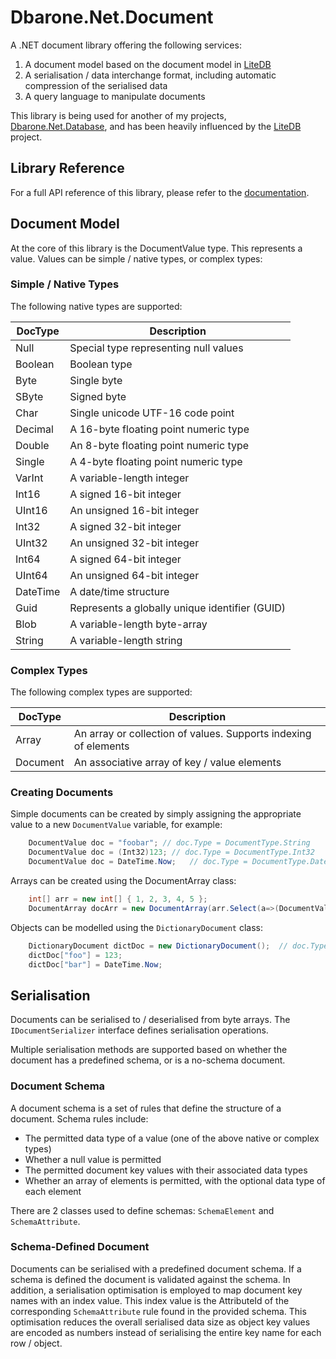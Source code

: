 # Dbarone.Net.Document
A .NET document library offering the following services:
1. A document model based on the document model in [LiteDB](https://github.com/mbdavid/LiteDB/tree/master/LiteDB)
2. A serialisation / data interchange format, including automatic compression of the serialised data
3. A query language to manipulate documents

This library is being used for another of my projects, [Dbarone.Net.Database](https://github.com/davidbarone/Dbarone.Net.Database), and has been heavily influenced by the [LiteDB](https://github.com/mbdavid/LiteDB/tree/master/LiteDB) project.

## Library Reference
For a full API reference of this library, please refer to the [documentation](https://github.com/davidbarone/Dbarone.Net.Document/blob/main/Documentation.md).

## Document Model
At the core of this library is the DocumentValue type. This represents a value. Values can be simple / native types, or complex types:

### Simple / Native Types
The following native types are supported:

| DocType  | Description                                    |
| -------- | ---------------------------------------------- |
| Null     | Special type representing null values          |
| Boolean  | Boolean type                                   |
| Byte     | Single byte                                    |
| SByte    | Signed byte                                    |
| Char     | Single unicode UTF-16 code point               |
| Decimal  | A 16-byte floating point numeric type          |
| Double   | An 8-byte floating point numeric type          |
| Single   | A 4-byte floating point numeric type           |
| VarInt   | A variable-length integer                      |
| Int16    | A signed 16-bit integer                        |
| UInt16   | An unsigned 16-bit integer                     |
| Int32    | A signed 32-bit integer                        |
| UInt32   | An unsigned 32-bit integer                     |
| Int64    | A signed 64-bit integer                        |
| UInt64   | An unsigned 64-bit integer                     |
| DateTime | A date/time structure                          |
| Guid     | Represents a globally unique identifier (GUID) |
| Blob     | A variable-length byte-array                   |
| String   | A variable-length string                       |

### Complex Types

The following complex types are supported:

| DocType  | Description                                                     |
| -------- | --------------------------------------------------------------- |
| Array    | An array or collection of values. Supports indexing of elements |
| Document | An associative array of key / value elements                    |

### Creating Documents

Simple documents can be created by simply assigning the appropriate value to a new `DocumentValue` variable, for example:

``` c#
    DocumentValue doc = "foobar"; // doc.Type = DocumentType.String
    DocumentValue doc = (Int32)123; // doc.Type = DocumentType.Int32
    DocumentValue doc = DateTime.Now;   // doc.Type = DocumentType.DateTime 
```

Arrays can be created using the DocumentArray class:

``` c#
    int[] arr = new int[] { 1, 2, 3, 4, 5 };
    DocumentArray docArr = new DocumentArray(arr.Select(a=>(DocumentValue)a));  // doc.Type = DocumentType.Array 
```

Objects can be modelled using the `DictionaryDocument` class:

``` c#
    DictionaryDocument dictDoc = new DictionaryDocument();  // doc.Type = DocumentType.Document
    dictDoc["foo"] = 123;
    dictDoc["bar"] = DateTime.Now;
```

## Serialisation

Documents can be serialised to / deserialised from byte arrays. The `IDocumentSerializer` interface defines serialisation operations.

Multiple serialisation methods are supported based on whether the document has a predefined schema, or is a no-schema document.

### Document Schema

A document schema is a set of rules that define the structure of a document. Schema rules include:
- The permitted data type of a value (one of the above native or complex types)
- Whether a null value is permitted
- The permitted document key values with their associated data types
- Whether an array of elements is permitted, with the optional data type of each element

There are 2 classes used to define schemas: `SchemaElement` and `SchemaAttribute`.

### Schema-Defined Document

Documents can be serialised with a predefined document schema. If a schema is defined the document is validated against the schema. In addition, a serialisation optimisation is employed to map document key names with an index value. This index value is the AttributeId of the corresponding `SchemaAttribute` rule found in the provided schema. This optimisation reduces the overall serialised data size as object key values are encoded as numbers instead of serialising the entire key name for each row / object.
